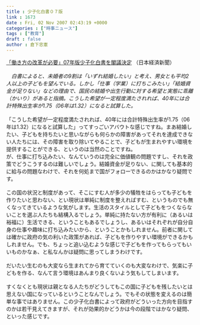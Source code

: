 ```yaml
---
title : 少子化白書０７版
link : 1673
date : Fri, 02 Nov 2007 02:43:19 +0000
categories : ["時事ニュース"]
tags : ["教育"]
draft : false
author : 倉下忠憲
---
```


<A HREF="http://www.nikkei.co.jp/news/main/20071102AT3S0200B02112007.html" TARGET="_blank">「働き方の改革が必要」07年版少子化白書を閣議決定</A> （日本経済新聞）<BR><BR>　<I>白書によると、未婚者の9割は「いずれ結婚したい」と考え、男女とも平均2人以上の子どもを望んでいる。しかし「仕事（学業）に打ちこみたい」「結婚資金が足りない」などの理由で、国民の結婚や出生行動に対する希望と実態に乖離（かいり）があると指摘。こうした希望が一定程度満たされれば、40年には合計特殊出生率が1.75（06年は1.32）になると試算した。</I><BR><BR>「こうした希望が一定程度満たされれば、40年には合計特殊出生率が1.75（06年は1.32）になると試算した」ってすっごいアバウトな感じですね。まあ結婚したい、子どもを持ちたいと思いながらも何らかの障害があってそれを達成できない人たちには、その障害を取り除いてやることで、子どもが生まれやすい環境を提供することができる、というのは当然のことですね。<BR>が、仕事に打ち込みたい、なんていうのは完全に価値観の問題ですし、それを政策でどうこうするのは難しいでしょう。結婚資金が足りない、に関しても基本的に給与の問題なわけで、それを何処まで国がフォローできるのかはかなり疑問です。<BR><BR>この国の状況と制度があって、そこにすむ人が多少の犠牲をはらっても子どもを作りたいと思わない、とい現状は単純に制度を整えればすむ、というものでも無くなってきているような気がします。生活のスタイルとして子どもをつくならないことを選ぶ人たちも結構入るでしょう。単純に持たない方が有利に（あるいは裕福に）生活できる、ということもあるでしょうし、あるいはそれぞれが自分自身の仕事や趣味に打ち込みたいから、ということかもしれません。前者に関しては確かに政府の気の利いた政策があれば、子どもを作りやすい環境ができるかもしれません。でも、ちょっと追い込むような感じで子どもを作ってもらってもいいものかなぁ、と私なんかは疑問に思ってしまうわけです。<BR><BR>だいたい生むのも大変なら生まれてから育てていくのも大変なわけで、気楽に子どもを作る、なんて言う環境はあんまり良くないよう気もしてしまいます。<BR><BR>すくなくとも現状は親となる人たちがどうしてもこの国に子どもを残したいとは思えない国になっているということなんでしょう。でもその状態を変えるのは簡単な事ではありません。この少子化白書によって政府がどういった方向を目指すのかは若干見えてきますが、それが効果的かどうかは今の段階ではかなり疑問、といった感じです。<br><br>
